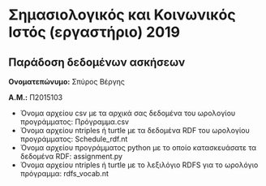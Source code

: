 # Σημασιολογικός και Κοινωνικός Ιστός (εργαστήριο) 2019
## Παράδοση δεδομένων ασκήσεων

**Ονοματεπώνυμο:** Σπύρος Βέργης

**Α.Μ.:** Π2015103

* Όνομα αρχείου csv με τα αρχικά σας δεδομένα του ωρολογίου προγράμματος: Πρόγραμμα.csv
* Όνομα αρχείου ntriples ή turtle με τα δεδομένα RDF του ωρολογίου προγράμματος: Schedule_rdf.nt
* Όνομα αρχείου προγράμματος python με το οποίο κατασκευάσατε τα δεδομένα RDF: assignment.py
* Όνομα αρχείου ntriples ή turtle με το λεξιλόγιο RDFS για το ωρολόγιο πρόγραμμα: rdfs_vocab.nt

